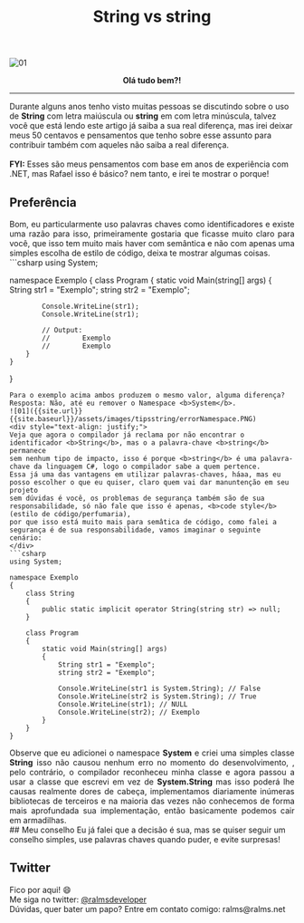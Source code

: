 ﻿---
title: "String vs string"
comments: true
excerpt_separator: "Ler mais"
toc: true
toc_label: "Tópicos"
categories:
  - Dicas
  - Tips
  - C#
  - .NET
---

![01]({{site.url}}{{site.baseurl}}/assets/images/StringVSstring.png)

<center><strong>Olá tudo bem?!</strong></center>
<hr /> 
<div class="notice--warning">
Durante alguns anos tenho visto muitas pessoas se discutindo sobre o uso de <b>String</b> com letra maiúscula ou <b>string</b> em com letra minúscula, talvez você que está 
lendo este artigo já saiba a sua real diferença, mas irei deixar meus 50 centavos e pensamentos que tenho sobre esse assunto para contribuir também com aqueles não saiba a real diferença.
<br><br>
<b>FYI:</b> Esses são meus pensamentos com base em anos de experiência com .NET, mas Rafael isso é básico? nem tanto, e irei te mostrar o porque!
</div> 

## Preferência
<div style="text-align: justify;">
Bom, eu particularmente uso palavras chaves como identificadores e existe uma razão para isso, primeiramente gostaria que ficasse muito claro para
você, que isso tem muito mais haver com semântica e não com apenas uma simples escolha de estilo de código, deixa te mostrar algumas coisas.
</div>
```csharp
using System;

namespace Exemplo
{
    class Program
    {
        static void Main(string[] args)
        {
            String str1 = "Exemplo";
            string str2 = "Exemplo";

            Console.WriteLine(str1);
            Console.WriteLine(str1);

            // Output:
            //        Exemplo
            //        Exemplo 
        }
    }
}
```
Para o exemplo acima ambos produzem o mesmo valor, alguma diferença? 
Resposta: Não, até eu remover o Namespace <b>System</b>.
![01]({{site.url}}{{site.baseurl}}/assets/images/tipsstring/errorNamespace.PNG)
<div style="text-align: justify;">
Veja que agora o compilador já reclama por não encontrar o identificador <b>String</b>, mas o a palavra-chave <b>string</b> permanece
sem nenhum tipo de impacto, isso é porque <b>string</b> é uma palavra-chave da linguagem C#, logo o compilador sabe a quem pertence. 
Essa já uma das vantagens em utilizar palavras-chaves, háaa, mas eu posso escolher o que eu quiser, claro quem vai dar manuntenção em seu projeto
sem dúvidas é você, os problemas de segurança também são de sua responsabilidade, só não fale que isso é apenas, <b>code style</b>(estilo de código/perfumaria), 
por que isso está muito mais para semâtica de código, como falei a segurança é de sua responsabilidade, vamos imaginar o seguinte cenário:
</div>
```csharp
using System;

namespace Exemplo
{
    class String
    {
        public static implicit operator String(string str) => null;
    }

    class Program
    {
        static void Main(string[] args)
        {
            String str1 = "Exemplo";
            string str2 = "Exemplo";

            Console.WriteLine(str1 is System.String); // False
            Console.WriteLine(str2 is System.String); // True
            Console.WriteLine(str1); // NULL
            Console.WriteLine(str2); // Exemplo
        }
    }
}
```
<div style="text-align: justify;">
Observe que eu adicionei o namespace <b>System</b> e criei uma simples classe <b>String</b> isso não causou nenhum erro no momento do desenvolvimento, 
, pelo contrário, o compilador reconheceu minha classe e agora passou a usar a classe que escrevi em vez de <b>System.String</b>  mas isso poderá lhe causas realmente dores de cabeça, implementamos diariamente inúmeras bibliotecas de terceiros e na maioria das vezes não conhecemos de forma mais aprofundada sua implementação, então basicamente podemos cair em armadilhas.
</div>
## Meu conselho
Eu já falei que a decisão é sua, mas se quiser seguir um conselho simples, use palavras chaves quando puder, e evite surpresas!

## Twitter
<div class="notice--info">
 Fico por aqui! 😄 <br />
 Me siga no twitter: <a alt="" href="https://twitter.com/RalmsDeveloper">@ralmsdeveloper</a><br />
 Dúvidas, quer bater um papo? Entre em contato comigo: ralms@ralms.net
</div> 

<br>

